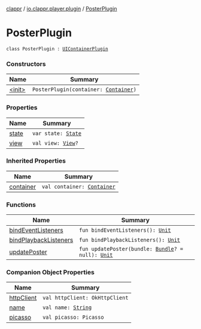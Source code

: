 [clappr](../../index.md) / [io.clappr.player.plugin](../index.md) / [PosterPlugin](.)

# PosterPlugin

`class PosterPlugin : `[`UIContainerPlugin`](../../io.clappr.player.plugin.container/-u-i-container-plugin/index.md)

### Constructors

| Name | Summary |
|---|---|
| [&lt;init&gt;](-init-.md) | `PosterPlugin(container: `[`Container`](../../io.clappr.player.components/-container/index.md)`)` |

### Properties

| Name | Summary |
|---|---|
| [state](state.md) | `var state: `[`State`](../-plugin/-state/index.md) |
| [view](view.md) | `val view: `[`View`](https://developer.android.com/reference/android/view/View.html)`?` |

### Inherited Properties

| Name | Summary |
|---|---|
| [container](../../io.clappr.player.plugin.container/-u-i-container-plugin/container.md) | `val container: `[`Container`](../../io.clappr.player.components/-container/index.md) |

### Functions

| Name | Summary |
|---|---|
| [bindEventListeners](bind-event-listeners.md) | `fun bindEventListeners(): `[`Unit`](https://kotlinlang.org/api/latest/jvm/stdlib/kotlin/-unit/index.html) |
| [bindPlaybackListeners](bind-playback-listeners.md) | `fun bindPlaybackListeners(): `[`Unit`](https://kotlinlang.org/api/latest/jvm/stdlib/kotlin/-unit/index.html) |
| [updatePoster](update-poster.md) | `fun updatePoster(bundle: `[`Bundle`](https://developer.android.com/reference/android/os/Bundle.html)`? = null): `[`Unit`](https://kotlinlang.org/api/latest/jvm/stdlib/kotlin/-unit/index.html) |

### Companion Object Properties

| Name | Summary |
|---|---|
| [httpClient](http-client.md) | `val httpClient: OkHttpClient` |
| [name](name.md) | `val name: `[`String`](https://kotlinlang.org/api/latest/jvm/stdlib/kotlin/-string/index.html) |
| [picasso](picasso.md) | `val picasso: Picasso` |
